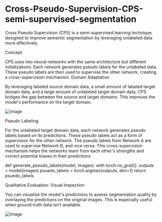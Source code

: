 # Cross-Pseudo-Supervision-CPS-semi-supervised-segmentation
Cross Pseudo Supervision (CPS) is a semi-supervised learning technique designed to improve semantic segmentation by leveraging unlabeled data more effectively.

Concept

CPS uses two neural networks with the same architecture but different initializations.
Each network generates pseudo labels for the unlabeled data.
These pseudo labels are then used to supervise the other network, creating a cross-supervision mechanism.
Domain Adaptation

By leveraging labeled source domain data, a small amount of labeled target domain data, and a large amount of unlabeled target domain data, CPS bridges the gap between the source and target domains. This improves the model's performance on the target domain.

![image](https://github.com/user-attachments/assets/56ff8953-a95c-421c-9dc4-4d57dbc283d1)


Pseudo Labeling

For the unlabeled target domain data, each network generates pseudo labels based on its predictions. These pseudo labels act as a form of supervision for the other network. The pseudo labels from Network A are used to supervise Network B, and vice versa. This cross-supervision mechanism helps the networks learn from each other's strengths and correct potential biases in their predictions.

def generate_pseudo_labels(model, images):
  with torch.no_grad():
    outputs = model(images)
    psuedo_labels = torch.argmax(outputs, dim=1)
  return psuedo_labels


  Qualitative Evaluation: Visual Inspection

You can visualize the model's predictions to assess segmentation quality by overlaying the predictions on the original images. This is especially useful when ground truth data isn’t available.

![image](https://github.com/user-attachments/assets/ea771fe1-31f2-4d97-8d2d-810299d3bf4a)








